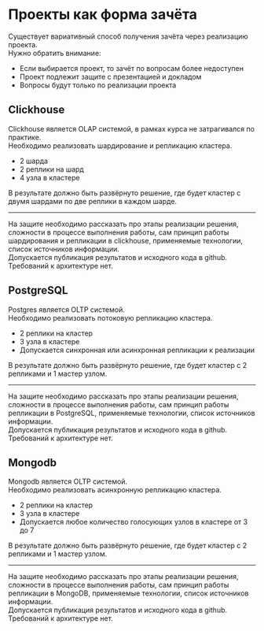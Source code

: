 # Проекты как форма зачёта  
Существует вариативный способ получения зачёта через реализацию проекта.  
Нужно обратить внимание:  
* Если выбирается проект, то зачёт по вопросам более недоступен  
* Проект подлежит защите с презентацией и докладом  
* Вопросы будут только по реализации проекта  


## Clickhouse  
Clickhouse является OLAP системой, в рамках курса не затрагивался по практике.  
Необходимо реализовать шардирование и репликацию кластера.  
* 2 шарда
* 2 реплики на шард  
* 4 узла в кластере  

В результате должно быть развёрнуто решение, где будет кластер с двумя шардами по две реплики в каждом шарде.  

***

На защите необходимо рассказать про этапы реализации решения, сложности в процессе выполнения работы, сам принцип работы шардирования и репликации в clickhouse, применяемые технологии, список источников информации.  
Допускается публикация результатов и исходного кода в github.  
Требований к архитектуре нет.


## PostgreSQL  
Postgres является OLTP системой.  
Необходимо реализовать потоковую репликацию кластера.  
* 2 реплики на кластер  
* 3 узла в кластере  
* Допускается синхронная или асинхронная репликации к реализации

В результате должно быть развёрнуто решение, где будет кластер с 2 репликами и 1 мастер узлом.  

***

На защите необходимо рассказать про этапы реализации решения, сложности в процессе выполнения работы, сам принцип работы  репликации в PostgreSQL, применяемые технологии, список источников информации.  
Допускается публикация результатов и исходного кода в github.  
Требований к архитектуре нет.


## Mongodb  
Mongodb является OLTP системой.  
Необходимо реализовать асинхронную репликацию кластера.  
* 2 реплики на кластер  
* 3 узла в кластере  
* Допускается любое количество голосующих узлов в кластере от 3 до 7

В результате должно быть развёрнуто решение, где будет кластер с 2 репликами и 1 мастер узлом.  

***

На защите необходимо рассказать про этапы реализации решения, сложности в процессе выполнения работы, сам принцип работы  репликации в MongoDB, применяемые технологии, список источников информации.  
Допускается публикация результатов и исходного кода в github.  
Требований к архитектуре нет.
